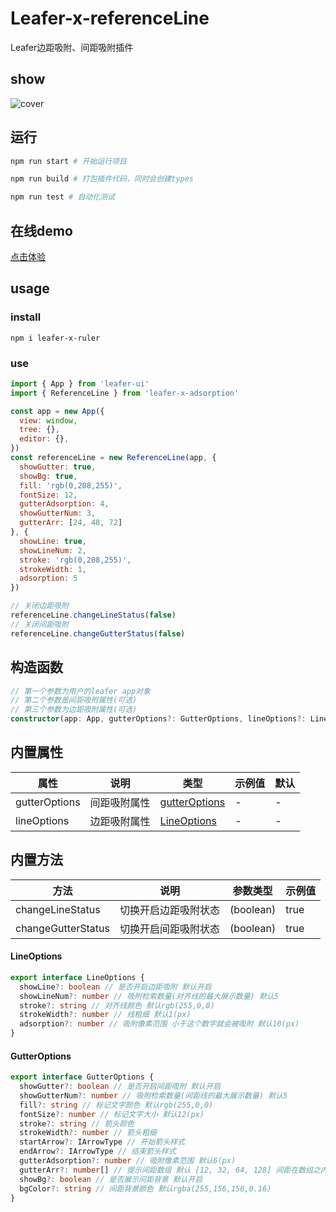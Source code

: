 # Leafer-x-referenceLine

Leafer边距吸附、间距吸附插件

## show

![cover](./public/demo.png)

## 运行

```sh
npm run start # 开始运行项目

npm run build # 打包插件代码，同时会创建types

npm run test # 自动化测试
```

## 在线demo
[点击体验](https://dragonfly1111.github.io/)

## usage

### install

```shell
npm i leafer-x-ruler  
```

### use
```js
import { App } from 'leafer-ui'
import { ReferenceLine } from 'leafer-x-adsorption'

const app = new App({
  view: window,
  tree: {},
  editor: {},
})
const referenceLine = new ReferenceLine(app, {
  showGutter: true,
  showBg: true,
  fill: 'rgb(0,208,255)',
  fontSize: 12,
  gutterAdsorption: 4,
  showGutterNum: 3,
  gutterArr: [24, 48, 72]
}, {
  showLine: true,
  showLineNum: 2,
  stroke: 'rgb(0,208,255)',
  strokeWidth: 1,
  adsorption: 5
})

// 关闭边距吸附
referenceLine.changeLineStatus(false)
// 关闭间距吸附
referenceLine.changeGutterStatus(false)
```

## 构造函数
```ts
// 第一个参数为用户的leafer app对象
// 第二个参数是间距吸附属性(可选)
// 第三个参数为边距吸附属性(可选)
constructor(app: App, gutterOptions?: GutterOptions, lineOptions?: LineOptions) {}
```
## 内置属性
<table>
<thead>
  <th>属性</th>
  <th>说明</th>
  <th>类型</th>
  <th>示例值</th>
  <th>默认</th>
</thead>
<tr>
  <td>gutterOptions</td>
  <td>间距吸附属性</td>
  <td><a href='#GutterOptions'>gutterOptions</a></td>
  <td>-</td>
  <td>-</td>
</tr>
<tr>
  <td>lineOptions</td>
  <td>边距吸附属性</td>
  <td><a href='#LineOptions'>LineOptions</a></td>
  <td>-</td>
  <td>-</td>
</tr>
</table>

## 内置方法
<table>
<thead>
  <th>方法</th>
  <th>说明</th>
  <th>参数类型</th>
  <th>示例值</th>
</thead>
<tr>
  <td>changeLineStatus</td>
  <td>切换开启边距吸附状态</td>
  <td>(boolean)</td>
  <td>true</td>
</tr>
<tr>
  <td>changeGutterStatus</td>
  <td>切换开启间距吸附状态</td>
  <td>(boolean)</td>
  <td>true</td>
</tr>
</table>

#### LineOptions
```ts
export interface LineOptions {
  showLine?: boolean // 是否开启边距吸附 默认开启
  showLineNum?: number // 吸附检索数量(对齐线的最大展示数量) 默认5
  stroke?: string // 对齐线颜色 默认rgb(255,0,0)
  strokeWidth?: number // 线粗细 默认1(px)
  adsorption?: number // 吸附像素范围 小于这个数字就会被吸附 默认10(px)
}
```

#### GutterOptions
```ts
export interface GutterOptions {
  showGutter?: boolean // 是否开启间距吸附 默认开启
  showGutterNum?: number // 吸附检索数量(间距线的最大展示数量) 默认5
  fill?: string // 标记文字颜色 默认rgb(255,0,0)
  fontSize?: number // 标记文字大小 默认12(px)
  stroke?: string // 箭头颜色
  strokeWidth?: number // 箭头粗细
  startArrow?: IArrowType // 开始箭头样式
  endArrow?: IArrowType // 结束箭头样式
  gutterAdsorption?: number // 吸附像素范围 默认6(px)
  gutterArr?: number[] // 提示间距数组 默认 [12, 32, 64, 128] 间距在数组之内则会进行间距吸附
  showBg?: boolean // 是否展示间距背景 默认开启
  bgColor?: string // 间距背景颜色 默认rgba(255,156,156,0.16)
}
```
